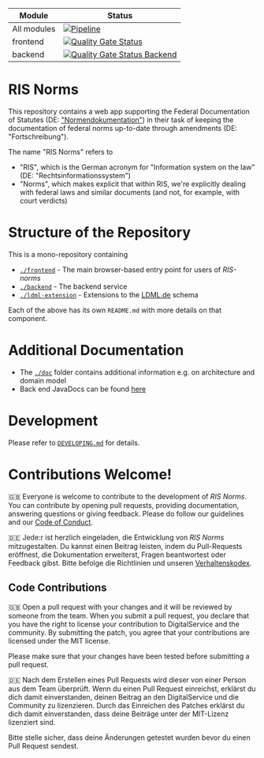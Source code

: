 | Module           | Status                                                                                                                                                                                                                                                         |
| ---------------- | -------------------------------------------------------------------------------------------------------------------------------------------------------------------------------------------------------------------------------------------------------------- |
| All modules      | [![Pipeline](https://github.com/digitalservicebund/ris-norms/actions/workflows/pipeline.yml/badge.svg)](https://github.com/digitalservicebund/ris-norms/actions/workflows/pipeline.yml)                                                                        |
| frontend         | [![Quality Gate Status](https://sonarcloud.io/api/project_badges/measure?project=digitalservicebund_ris-norms-frontend&metric=alert_status)](https://sonarcloud.io/summary/new_code?id=digitalservicebund_ris-norms-frontend)                                  |
| backend          | [![Quality Gate Status Backend](https://sonarcloud.io/api/project_badges/measure?project=digitalservicebund_ris-norms-backend&metric=alert_status)](https://sonarcloud.io/summary/new_code?id=digitalservicebund_ris-norms-backend)                            |                  |

# RIS Norms

This repository contains a web app supporting the Federal Documentation of Statutes (DE: ["Normendokumentation"](https://www.bundesjustizamt.de/DE/Themen/Rechtsetzung/Normendokumentation/Normendokumentation_node.html)) in their task of keeping the documentation of federal norms up-to-date through amendments (DE: "Fortschreibung").

The name "RIS Norms" refers to

- "RIS", which is the German acronym for "Information system on the law" (DE: "Rechtsinformationssystem")
- "Norms", which makes explicit that within RIS, we're explicitly dealing with federal laws and similar documents (and not, for example, with court verdicts)

# Structure of the Repository

This is a mono-repository containing

- [`./frontend`](./frontend) - The main browser-based entry point for users of _RIS-norms_
- [`./backend`](./backend) - The backend service
- [`./ldml-extension`](./ldml-extension) - Extensions to the [LDML.de](https://gitlab.opencode.de/bmi/e-gesetzgebung/ldml_de) schema

Each of the above has its own `README.md` with more details on that component.

# Additional Documentation
- The [`./doc`](./doc) folder contains additional information e.g. on architecture and domain model
- Back end JavaDocs can be found [here](https://digitalservicebund.github.io/ris-reports/docs/backend-code-documentation/norms-java.html)

# Development

Please refer to [`DEVELOPING.md`](./DEVELOPING.md) for details.

# Contributions Welcome!

🇬🇧
Everyone is welcome to contribute to the development of _RIS Norms_. You can contribute by opening pull requests, providing documentation, answering questions or giving feedback. Please do follow our guidelines and our [Code of Conduct](CODE_OF_CONDUCT.md).

🇩🇪
Jede:r ist herzlich eingeladen, die Entwicklung von _RIS Norms_ mitzugestalten. Du kannst einen Beitrag leisten, indem du Pull-Requests eröffnest, die Dokumentation erweiterst, Fragen beantwortest oder Feedback gibst. Bitte befolge die Richtlinien und unseren [Verhaltenskodex](CODE_OF_CONDUCT_DE.md).

## Code Contributions

🇬🇧
Open a pull request with your changes and it will be reviewed by someone from the team. When you submit a pull request, you declare that you have the right to license your contribution to DigitalService and the community. By submitting the patch, you agree that your contributions are licensed under the MIT license.

Please make sure that your changes have been tested before submitting a pull request.

🇩🇪
Nach dem Erstellen eines Pull Requests wird dieser von einer Person aus dem Team überprüft. Wenn du einen Pull Request einreichst, erklärst du dich damit einverstanden, deinen Beitrag an den DigitalService und die Community zu lizenzieren. Durch das Einreichen des Patches erklärst du dich damit einverstanden, dass deine Beiträge unter der MIT-Lizenz lizenziert sind.

Bitte stelle sicher, dass deine Änderungen getestet wurden bevor du einen Pull Request sendest.
